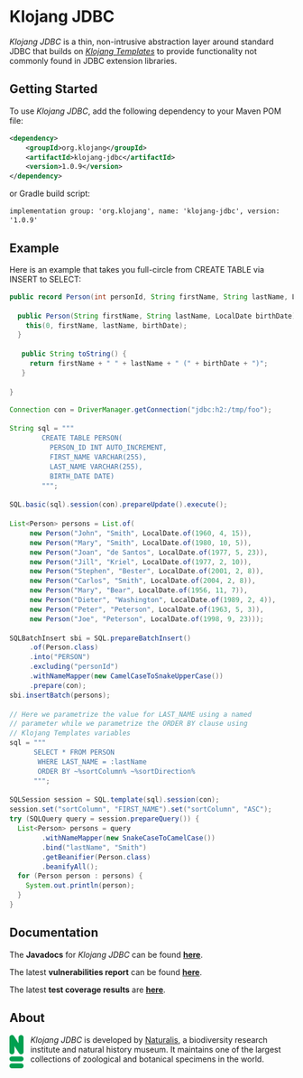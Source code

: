 # Klojang JDBC

<i>Klojang JDBC</i> is a thin, non-intrusive abstraction layer around standard JDBC that
builds on <i>[Klojang Templates](https://github.com/klojang4j/klojang-templates)</i> to
provide functionality not commonly found in JDBC extension libraries.

## Getting Started

To use _Klojang JDBC_, add the following dependency to your Maven POM file:

```xml
<dependency>
    <groupId>org.klojang</groupId>
    <artifactId>klojang-jdbc</artifactId>
    <version>1.0.9</version>
</dependency>
```

or Gradle build script:

```
implementation group: 'org.klojang', name: 'klojang-jdbc', version: '1.0.9'
```

## Example

Here is an example that takes you full-circle from CREATE TABLE via INSERT to SELECT:

```java
public record Person(int personId, String firstName, String lastName, LocalDate birthDate) {
  
  public Person(String firstName, String lastName, LocalDate birthDate) {
    this(0, firstName, lastName, birthDate);
  }
  
   public String toString() {
     return firstName + " " + lastName + " (" + birthDate + ")";
   }
   
}
```

```java
Connection con = DriverManager.getConnection("jdbc:h2:/tmp/foo");

String sql = """
        CREATE TABLE PERSON(
          PERSON_ID INT AUTO_INCREMENT, 
          FIRST_NAME VARCHAR(255),
          LAST_NAME VARCHAR(255),
          BIRTH_DATE DATE)
        """;

SQL.basic(sql).session(con).prepareUpdate().execute();
 
List<Person> persons = List.of(
     new Person("John", "Smith", LocalDate.of(1960, 4, 15)),
     new Person("Mary", "Smith", LocalDate.of(1980, 10, 5)),
     new Person("Joan", "de Santos", LocalDate.of(1977, 5, 23)),
     new Person("Jill", "Kriel", LocalDate.of(1977, 2, 10)),
     new Person("Stephen", "Bester", LocalDate.of(2001, 2, 8)),
     new Person("Carlos", "Smith", LocalDate.of(2004, 2, 8)),
     new Person("Mary", "Bear", LocalDate.of(1956, 11, 7)),
     new Person("Dieter", "Washington", LocalDate.of(1989, 2, 4)),
     new Person("Peter", "Peterson", LocalDate.of(1963, 5, 3)),
     new Person("Joe", "Peterson", LocalDate.of(1998, 9, 23)));
 
SQLBatchInsert sbi = SQL.prepareBatchInsert()
     .of(Person.class)
     .into("PERSON")
     .excluding("personId")
     .withNameMapper(new CamelCaseToSnakeUpperCase())
     .prepare(con);
sbi.insertBatch(persons);

// Here we parametrize the value for LAST_NAME using a named 
// parameter while we parametrize the ORDER BY clause using 
// Klojang Templates variables
sql = """
      SELECT * FROM PERSON
       WHERE LAST_NAME = :lastName
       ORDER BY ~%sortColumn% ~%sortDirection%
      """;
 
SQLSession session = SQL.template(sql).session(con);
session.set("sortColumn", "FIRST_NAME").set("sortColumn", "ASC");
try (SQLQuery query = session.prepareQuery()) {
  List<Person> persons = query
        .withNameMapper(new SnakeCaseToCamelCase())
        .bind("lastName", "Smith")
        .getBeanifier(Person.class)
        .beanifyAll();
  for (Person person : persons) {
    System.out.println(person);
  }
}
```

## Documentation

The **Javadocs** for <i>Klojang JDBC</i> can be
found **[here](https://klojang4j.github.io/klojang-jdbc/1/api)**.

The latest <b>vulnerabilities report</b> can be found
**[here](https://klojang4j.github.io/klojang-jdbc/1/vulnerabilities/dependency-check-report.html)**.

The latest **test coverage results**
are **[here](https://klojang4j.github.io/klojang-jdbc/1/coverage)**.

## About

<img src="docs/logo-groen.png" style="float:left;width:5%;padding:0 12px 12px 0"/>

<i>Klojang JDBC</i> is developed by [Naturalis](https://www.naturalis.nl/en), a
biodiversity research institute and natural history museum. It maintains one
of the largest collections of zoological and botanical specimens in the world.
